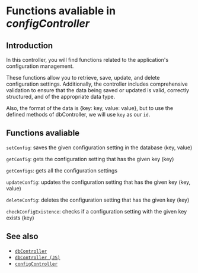 # Functions avaliable in _configController_

## Introduction

In this controller, you will find functions related to the application's configuration management.

These functions allow you to retrieve, save, update, and delete configuration settings.
Additionally, the controller includes comprehensive validation to ensure that the data being saved or updated is valid, correctly structured, and of the appropriate data type.

Also, the format of the data is {key: key, value: value}, but to use the defined methods of dbController, we will use `key` as our `id`.

## Functions avaliable

`setConfig`: saves the given configuration setting in the database (key, value)

`getConfig`: gets the configuration setting that has the given key (key)

`getConfigs`: gets all the configuration settings

`updateConfig`: updates the configuration setting that has the given key (key, value)

`deleteConfig`: deletes the configuration setting that has the given key (key)

`checkConfigExistence`: checks if a configuration setting with the given key exists (key)

## See also

- [`dbController`](./dbController.md)
- [`dbController (JS)`](../../db/dbController.js)
- [`configController`](../../db/configController.js)
